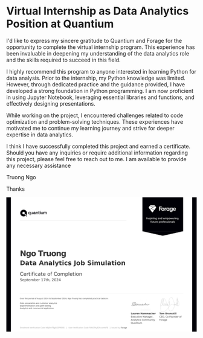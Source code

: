 # Virtual Internship as Data Analytics Position at Quantium

I'd like to express my sincere gratitude to Quantium and Forage for the opportunity to complete the virtual internship program. This experience has been invaluable in deepening my understanding of the data analytics role and the skills required to succeed in this field.

I highly recommend this program to anyone interested in learning Python for data analysis. Prior to the internship, my Python knowledge was limited. However, through dedicated practice and the guidance provided, I have developed a strong foundation in Python programming. I am now proficient in using Jupyter Notebook, leveraging essential libraries and functions, and effectively designing presentations.

While working on the project, I encountered challenges related to code optimization and problem-solving techniques. These experiences have motivated me to continue my learning journey and strive for deeper expertise in data analytics.

I think I have successfully completed this project and earned a certificate. Should you have any inquiries or require additional information regarding this project, please feel free to reach out to me. I am available to provide any necessary assistance

Truong Ngo

Thanks

![Certificates](https://github.com/truonglearncode/Quantium-Data-Analytic-Virtual-Internship-/blob/main/Certificates.png)
